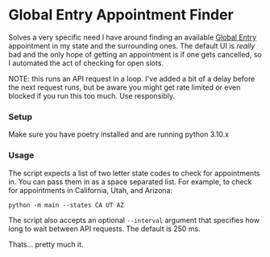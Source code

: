 # Global Entry Appointment Finder

Solves a very specific need I have around finding an available [Global Entry](https://www.cbp.gov/travel/trusted-traveler-programs/global-entry) appointment in my state and the surrounding ones. The default UI is _really_ bad and the only hope of getting an appointment is if one gets cancelled, so I automated the act of checking for open slots.

NOTE: this runs an API request in a loop. I've added a bit of a delay before the next request runs, but be aware you might get rate limited or even blocked if you run this too much. Use responsibly.

### Setup

Make sure you have poetry installed and are running python 3.10.x

### Usage

The script expects a list of two letter state codes to check for appointments in. You can pass them in as a space separated list. For example, to check for appointments in California, Utah, and Arizona:

`python -m main --states CA UT AZ`

The script also accepts an optional `--interval` argument that specifies how long to wait between API requests. The default is 250 ms.



Thats... pretty much it.
